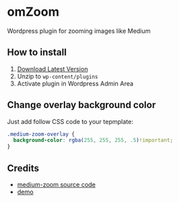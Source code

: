 # omZoom

Wordpress plugin for zooming images like Medium

## How to install

1. [Download Latest Version](https://github.com/OzzyCzech/omZoom/archive/master.zip)
2. Unzip to `wp-content/plugins`
3. Activate plugin in Wordpress Admin Area

## Change overlay background color

Just add follow CSS code to your tepmplate:

```css
.medium-zoom-overlay {
  background-color: rgba(255, 255, 255, .5)!important;
}
```

## Credits

* [medium-zoom source code](https://github.com/francoischalifour/medium-zoom)
* [demo](https://medium-zoom.francoischalifour.com/)